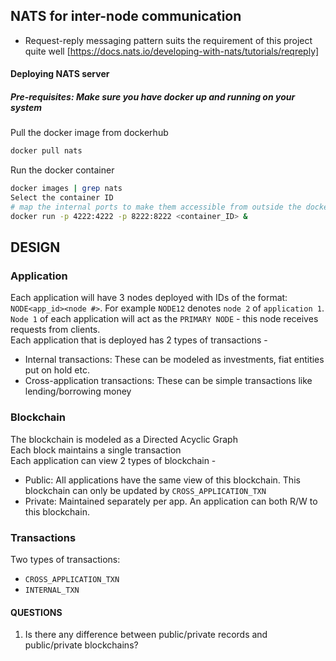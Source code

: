 ## NATS for inter-node communication

- Request-reply messaging pattern suits the requirement of this project quite well [https://docs.nats.io/developing-with-nats/tutorials/reqreply]


#### Deploying NATS server  
##### Pre-requisites: Make sure you have docker up and running on your system

Pull the docker image from dockerhub
```bash
docker pull nats
```
Run the docker container
```bash
docker images | grep nats
Select the container ID
# map the internal ports to make them accessible from outside the docker environment
docker run -p 4222:4222 -p 8222:8222 <container_ID> &  
```

## DESIGN

### Application
Each application will have 3 nodes deployed with IDs of the format: ```NODE<app_id><node #>```. For example ```NODE12```
denotes ```node 2``` of ```application 1```.  
```Node 1``` of each application will act as the ```PRIMARY NODE``` - this node receives requests from clients.  
Each application that is deployed has 2 types of transactions -  
- Internal transactions: These can be modeled as investments, fiat entities put on hold etc.  
- Cross-application transactions: These can be simple transactions like lending/borrowing money  

### Blockchain
The blockchain is modeled as a Directed Acyclic Graph  
Each block maintains a single transaction  
Each application can view 2 types of blockchain -  
- Public: All applications have the same view of this blockchain. This blockchain can only be updated by ```CROSS_APPLICATION_TXN```
- Private: Maintained separately per app. An application can both R/W to this blockchain.  

### Transactions
Two types of transactions:
- ```CROSS_APPLICATION_TXN```  
- ```INTERNAL_TXN```

#### QUESTIONS
1. Is there any difference between public/private records and public/private blockchains? 